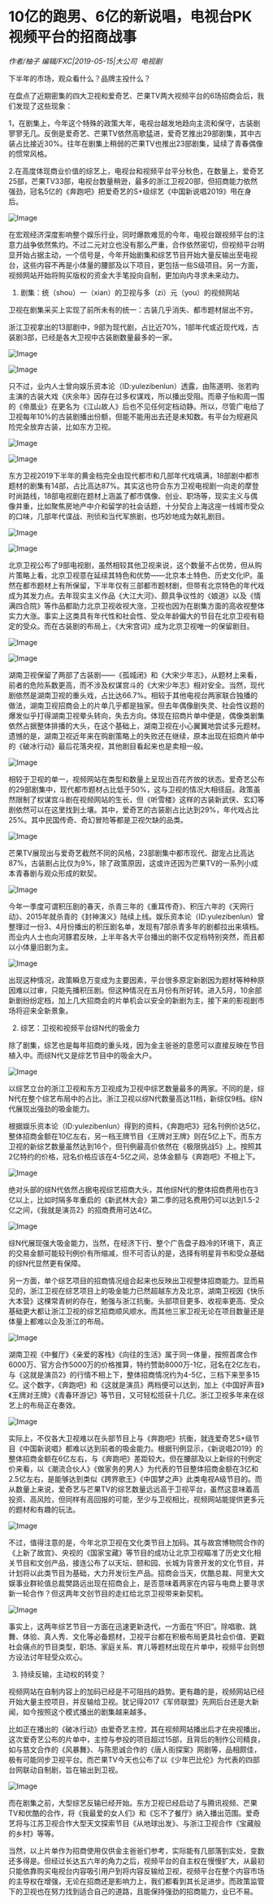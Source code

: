 # 10亿的跑男、6亿的新说唱，电视台PK视频平台的招商战事

*作者/柚子 编辑/FXC|2019-05-15|大公司 
                                                电视剧*

下半年的市场，观众看什么？品牌主投什么？

在盘点了近期密集的四大卫视和爱奇艺、芒果TV两大视频平台的6场招商会后，我们发现了这些现象：

1，在剧集上，今年这个特殊的政策大年，电视台越发地趋向主流和保守，古装剧寥寥无几。反倒是爱奇艺、芒果TV依然高歌猛进，爱奇艺推出29部剧集，其中古装占比接近30%。往年在剧集上稍弱的芒果TV也推出23部剧集，延续了青春偶像的惯常风格。

2.在高度体现商业价值的综艺上，电视台和视频平台平分秋色，在数量上，爱奇艺25部，芒果TV33部，电视台数量稍逊，最多的浙江卫视20部，但招商能力依然强劲，冠名5亿的《奔跑吧》把爱奇艺的S+级综艺《中国新说唱2019》甩在身后。

![Image](http://p1.pstatp.com/large/pgc-image/9a91c48a9dea4b129b2a4507f8aec866)

在宏观经济深度影响整个娱乐行业，同时爆款难觅的今年，电视台跟视频平台的注意力战争依然焦灼。不过二元对立也没有那么严重，合作依然密切，但视频平台明显开始占据主动，一个信号是，今年开始剧集和综艺节目开始大量反输出至电视台，这些内容不再是小体量的腰部及以下项目，更包括一些S级项目。另一方面，视频网站开始将购买版权的资金大手笔投向自制，更加向内寻求未来动力。

1. 剧集：统（shou）一（xian）的卫视与多（zi）元（you）的视频网站

卫视在剧集采买上实现了前所未有的统一：古装几乎消失、都市题材层出不穷。

浙江卫视拿出的13部剧中，9部为现代剧，占比近70%，1部年代或近现代戏，古装剧3部，已经是各大卫视中古装剧数量最多的一家。

![Image](http://p1.pstatp.com/large/pgc-image/e91746dab586489caaaceea8ee011566)

![Image](http://p1.pstatp.com/large/pgc-image/1abb279d765e467c8d42395011452c37)

只不过，业内人士曾向娱乐资本论（ID:yulezibenlun）透露，由陈道明、张若昀主演的古装大戏《庆余年》因存在过多权谋戏，所以播出受阻。而章子怡和周一围的《帝凰业》在更名为《江山故人》后也不见任何定档动静。所以，尽管广电给了卫视每年10%的古装剧播出份额，但能不能用出去还是未知数。有平台为规避风险完全放弃古装，比如东方卫视。

![Image](http://p9.pstatp.com/large/pgc-image/5f3ed5be97d2487f8a2b63619606babb)

![Image](http://p1.pstatp.com/large/pgc-image/98a6b43fb72a4857ab71cfd07074878f)

东方卫视2019下半年的黄金档完全由现代都市和几部年代戏填满，18部剧中都市题材的剧集有14部，占比高达87%。其实这也符合东方卫视电视剧一向走的摩登时尚路线，18部电视剧在题材上涵盖了都市偶像、创业、职场等，现实主义与偶像并重，比如聚焦房地产中介和留学的社会话题，十分契合上海这座一线城市受众的口味，几部年代谍战、刑侦和当代军旅剧，也巧妙地成为献礼剧目。

![Image](http://p3.pstatp.com/large/pgc-image/97353db36d39404683ba5c65e544c1a0)

![Image](http://p3.pstatp.com/large/pgc-image/33bbb0dd163c42b9a5516a2ffcfdeafc)

北京卫视公布了9部电视剧，虽然相较其他卫视来说，这个数量不占优势，但从购片策略上看，北京卫视意在延续其特色和优势——北京本土特色、历史文化IP。虽然在都市题材上有所保留，下半年仅有三部都市题材剧，但带有北京特色的年代戏成为其发力点。去年现实主义作品《大江大河》、颇具争议性的《娘道》以及《情满四合院》等作品都助力北京卫视收视大涨，卫视也因为在剧集方面的高收视整体实力大涨。事实上这类具有年代性和社会性、受众年龄偏大的节目在北京卫视有稳定的受众。而在古装剧的布局上，《大宋宫词》成为北京卫视唯一的保留剧目。

![Image](http://p1.pstatp.com/large/pgc-image/37b3686e67f144638c748d87d9798866)

![Image](http://p1.pstatp.com/large/pgc-image/c30cd5e920494f9caa468bbf3842e127)

湖南卫视保留了两部了古装剧——《孤城闭》和《大宋少年志》，从题材上来看，前者的危险系数更高，而不涉及权谋宫斗的《大宋少年志》相对安全。当然，现代剧依然是湖南卫视的重头戏，占比达66.7%。相较于其他电视台两家联合独播的做法，湖南卫视招商会上的片单几乎都是独家。但去年偶像剧失灵、社会性议题的爆发似乎打得湖南卫视晕头转向，失去方向。体现在招商片单中便是，偶像类剧集依然占据整体排播的大头，在这个基础上，湖南卫视在小心翼翼地尝试多元题材。遗憾的是，湖南卫视近年来在购剧策略上的失败还在继续，原本出现在招商片单中的《破冰行动》最后花落央视，其他剧目看起来也是卖相一般。

![Image](http://p1.pstatp.com/large/pgc-image/385c73562c7f491ca4b66e62e50242f1)

相较于卫视的单一，视频网站在类型和数量上呈现出百花齐放的状态。爱奇艺公布的29部剧集中，现代都市题材占比低于50%，这与卫视的情况大相径庭。政策虽然限制了权谋宫斗剧在视频网站的生长，但《听雪楼》这样的古装新武侠、玄幻等剧依然可以在这里找到土壤。其中，爱奇艺的古装剧占比达到29%，年代戏占比25%。其中民国传奇、奇幻冒险等都是卫视欠缺的品类。

![Image](http://p1.pstatp.com/large/pgc-image/fd7c839ce0e54af39cfcf770408bb7b6)

芒果TV展现出与爱奇艺截然不同的风格，23部剧集中都市现代、甜宠占比高达87%，古装剧占比仅为9%，除了政策原因，这或许还因为芒果TV的一系列小成本青春剧与观众形成的默契。

![Image](http://p9.pstatp.com/large/pgc-image/11f35e1ac3f349e18f7bef6971e64204)

今年一季度可谓积压剧的春天，杀青三年的《重耳传奇》、积压六年的《天网行动》、2015年就杀青的《封神演义》陆续上线。娱乐资本论（ID:yulezibenlun）曾整理过一份3、4月份播出的积压剧名单，发现有7部杀青多年的剧都拉出来填档。而业内人士也向河豚君反映，上半年各大平台播出的剧不仅定档特别突然，而且都以小体量旧剧为主。

![Image](http://p3.pstatp.com/large/pgc-image/04993978a6174bdf9ca3b53c34ff791e)

出现这种情况，政策瞬息万变成为主要因素，平台很多原定新剧因为题材等种种原因难以过审，只能先播积压剧。但这种情况在五月份有所好转。进入5月，10余部新剧纷纷定档，加上几大招商会的片单机会以安全的新剧为主，接下来的影视剧市场将迎来全新景象。

2. 综艺：卫视和视频平台综N代的吸金力

除了剧集，综艺也是每年招商的重头戏，因为金主爸爸的意愿可以直接反映在节目植入中。而综N代又是综艺节目中的吸金大户。

![Image](http://p3.pstatp.com/large/pgc-image/706dd0c5b5564683a2790d5476156996)

以综艺立台的浙江卫视和东方卫视成为卫视中综艺数量最多的两家。不同的是，综N代在整个综艺布局中的占比。浙江卫视以综N代数量高达11档，新综仅9档。综N代展现出强劲的吸金能力。

根据娱乐资本论（ID:yulezibenlun）得到的资料，《奔跑吧3》冠名刊例价达5亿，整体招商金额在10亿左右，另一档王牌节目《王牌对王牌》则在5亿上下。而东方卫视的新综艺数量虽然达到16个，但刊例最高价依然在《极限挑战5》上。按照其2亿特约的价格，冠名价格应该在4-5亿之间，总体金额与《奔跑吧》不相上下。

![Image](http://p3.pstatp.com/large/pgc-image/2ab91a79a293459ebd1bda9eec6c92cb)

绝对头部的综N代依然占据电视综艺招商大头，其他综N代的整体招商费用也在3亿以上，比如时隔多年重启的《新武林大会》第二季的冠名费用仍可以达到1.5-2亿之间，《我就是演员2》的招商费用可达4亿。

![Image](http://p1.pstatp.com/large/pgc-image/475d93ac8a3942048ed56b3de2992df2)

综N代展现强大吸金能力，当然，在经济下行、整个广告盘子趋冷的环境下，真正的交易金额可能较刊例价有所缩减，但不可否认的是，选择有明星背书和受众基础的综N代显然更有保障。

另一方面，单个综艺项目的招商情况组合起来也反映出卫视整体招商能力。显而易见的，浙江卫视在综艺项目上的吸金能力已然超越东方及北京，湖南卫视因《快乐大本营》这棵常青树的存在，勉强与浙江抗衡。头部项目更多、收视率更高、受众基础更大都让浙江卫视的综艺招商顺风顺水。而其他三家卫视无论在项目数量还是体量上都难以企及浙江的布局。

![Image](http://p1.pstatp.com/large/pgc-image/ad40b4df84d74023a677b645172406a2)

湖南卫视《中餐厅》《亲爱的客栈》《向往的生活》属于同一体量，按照首席合作6000万、官方合作5000万的价格推算，特约赞助8000万-1亿，冠名在2亿左右，与《这就是演员2》的行情不相上下，整体招商情况约为4-5亿，三档下来至多15亿。这个数字，《奔跑吧》和《这就是演员》两档便可以达到，加上《中国好声音》《王牌对王牌》《青春环游记》等节目，又可轻松揽获十几亿。浙江卫视多年来在综艺上的布局正在奏效。

![Image](http://p1.pstatp.com/large/pgc-image/114a46610f1442b8862d535a93bfa068)

实际上，不仅各大卫视难以在头部节目上与《奔跑吧》抗衡，就连爱奇艺S+级节目《中国新说唱》都难以达到前者的吸金能力。根据刊例显示，《新说唱2019》的整体招商金额在6亿左右，与《奔跑吧》差距较大。但在腰部及以上新综的刊例定价来看，以《潮流合伙人》《做家务的男人》为代表的节目整体招商金额在3亿和2.5亿左右，是能够达到类似《跨界歌王》《中国梦之声》此类电视A级节目的。而从数量上来说，爱奇艺与芒果TV的综艺数量远远高于卫视平台，虽然这意味着高投资、高风险，但同样有高回报的可能，至少与卫视相比，视频网站能提供更多元的题材和有趣的玩法。

![Image](http://p1.pstatp.com/large/pgc-image/34efef6ac1fb4617a30f85bc6bb00ff6)

不过，值得注意的是，今年北京卫视在文化类节目上加码。其与故宫博物院合作的《上新了故宫》、央视的《国家宝藏》等节目的成功让北京卫视瞄准了历史文化相关节目和文创产品，接连公布了以天坛、颐和园、长城为背景开发的文化节目，并计划将以此类节目为基础，大力开发衍生产品。招商会当天，优酷总裁、阿里大文娱事业群轮值总裁樊路远出现在招商会上，是否意味着两家在内容与电商上要寻求新一轮合作？但这两年文创节目的走红给北京卫视带来新契机。

![Image](http://p1.pstatp.com/large/pgc-image/e646e1951a2342968c1c00b9bbdc08b1)

事实上，这两年综艺节目一方面在迅速更新迭代，一方面在“怀旧”。除唱歌、跳舞、体验、真人秀、文化等必备题材，卫视平台都在积极布局更具社会价值、更戳社会痛点的节目类型，职场、家庭关系、育儿等题材出现在片单中，视频平台则想方设法讨年轻受众欢心。

3. 持续反输，主动权的转变？

视频网站在自制内容上的加码已经是不可阻挡的趋势。更有趣的是，视频网站已经开始大量主控项目，并反输给卫视。犹记得2017《军师联盟》先网后台还是大新闻，如今按照这个模式播出的剧集越来越多。

比如正在播出的《破冰行动》由爱奇艺主控，其在视频网站播出后才在央视播出，这次爱奇艺公布的片单中，主控与参投的项目超过15部，且背后的制作公司精良，如与慈文合作的《风暴舞》、与陈思诚合作的《唐人街探案》网剧等，品相颇佳，极有可能同步卫视平台。而芒果TV今天也公布了以《少年巴比伦》为代表的四部台网联动自制剧，旨在输出到卫视。

![Image](http://p3.pstatp.com/large/pgc-image/e7bbbbd299d1417d92d1510be3ace958)

而在剧集之前，大型综艺反输已经开始。东方卫视已经启动了与腾讯视频、芒果TV和优酷的合作，将《我最爱的女人们》和《忘不了餐厅》纳入播出范围。爱奇艺将与江苏卫视合作大型天文探索节目《从地球出发》、与浙江卫视合作《宝藏般的乡村》等等。

当然，以上片单作为招商使用仅供金主爸爸们参考，实际能有几部落到实处，变数还多得是。但经过长达五六年的角力之后，视频平台的自主权在慢慢扩大，从最初只能依靠购买电视台内容吸引用户到将内容反输给卫视，视频平台在整个内容市场的主导权在增强，无论在招商还是影响力上，我们都看到其长足进步。而政策监管下的卫视也在努力找到适合自己的道路，且能保持强劲的招商能力，业已不易。

